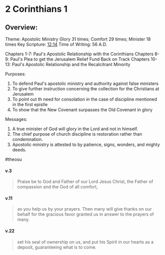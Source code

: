 # 2 Corinthians 1

## Overview:
Theme: Apostolic Ministry
Glory 31 times; Comfort 29 times; Minister 18 times
Key Scripture: [12:14](2Cor12#v.14)
Time of Writing: 56 A.D.

Chapters 1-7: Paul's Apostolic Relationship with the Corinthians
Chapters 8-9: Paul's Plea to get the Jerusalem Relief Fund Back on Track
Chapters 10-13: Paul's Apostolic Relationship and the Recalcitrant Minority

Purposes:
1. To defend Paul's apostolic ministry and authority against false ministers
2. To give further instruction concerning the collection for the Christians at Jerusalem
3. To point out th need for consolation in the case of discipline mentioned in the first epistle
4. To show that the New Covenant surpasses the Old Covenant in glory

Messages:
1. A true minister of God will glory in the Lord and not in himself.
2. The chief purpose of church discipline is restoration rather than condemnation.
3. Apostolic ministry is attested to by patience, signs, wonders, and mighty deeds.

#theosu 

#### v.3
>Praise be to God and Father of our Lord Jesus Christ, the Father of compassion and the God of all comfort,

#### v.11
>as you help us by your prayers. Then many will give thanks on our behalf for the gracious favor granted us in answer to the prayers of many.

#### v.22
>set his seal of ownership on us, and put his Spirit in our hearts as a deposit, guaranteeing what is to come.




